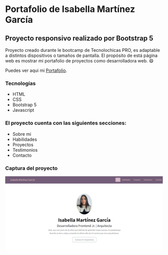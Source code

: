 # Portafolio de Isabella Martínez García
## Proyecto responsivo realizado por Bootstrap 5

Proyecto creado durante le bootcamp de Tecnolochicas PRO, es adaptable a distintos dispositivos o tamaños de pantalla.
El propósito de está página web es mostrar mi portafolio de proyectos como desarrolladora web. 😄

Puedes ver aqui mi [Portafolio](https://isabella-mg.github.io/).

### Tecnologías 

* HTML
* CSS
* Bootstrap 5
* Javascript

### El proyecto cuenta con las siguientes secciones:

* Sobre mi
* Habilidades
* Proyectos
* Testimonios
* Contacto

### Captura del proyecto 
![Capturadelproyecto](/assets/img-proyecto2.png)